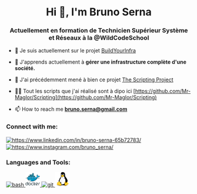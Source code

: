<h1 align="center">Hi 👋, I'm Bruno Serna</h1>
<h3 align="center">Actuellement en formation de Technicien Supérieur Système et Réseaux à la @WildCodeSchool</h3>

- 🔭 Je suis actuellement sur le projet [BuildYourInfra](https://github.com/WildCodeSchool/TSSR-2402-P3-G4-BuildYourInfra-Pharmgreen)

- 🌱 J'apprends actuellement à **gérer une infrastructure complète d'une société.**

- 👯 J'ai précédemment mené à bien ce projet [The Scripting Project](https://github.com/WildCodeSchool/TSSR-2402-P2-G2-TheScriptingProject)

- 👨‍💻 Tout les scripts que j'ai réalisé sont à dipo ici [https://github.com/Mr-Maglor/Scripting](https://github.com/Mr-Maglor/Scripting)

- 📫 How to reach me **bruno.serna@gmail.com**

<h3 align="left">Connect with me:</h3>
<p align="left">
<a href="https://linkedin.com/in/https://www.linkedin.com/in/bruno-serna-65b72783/" target="blank"><img align="center" src="https://raw.githubusercontent.com/rahuldkjain/github-profile-readme-generator/master/src/images/icons/Social/linked-in-alt.svg" alt="https://www.linkedin.com/in/bruno-serna-65b72783/" height="30" width="40" /></a>
<a href="https://instagram.com/https://www.instagram.com/bruno_serna/" target="blank"><img align="center" src="https://raw.githubusercontent.com/rahuldkjain/github-profile-readme-generator/master/src/images/icons/Social/instagram.svg" alt="https://www.instagram.com/bruno_serna/" height="30" width="40" /></a>
</p>

<h3 align="left">Languages and Tools:</h3>
<p align="left"> <a href="https://www.gnu.org/software/bash/" target="_blank" rel="noreferrer"> <img src="https://www.vectorlogo.zone/logos/gnu_bash/gnu_bash-icon.svg" alt="bash" width="40" height="40"/> </a> <a href="https://www.docker.com/" target="_blank" rel="noreferrer"> <img src="https://raw.githubusercontent.com/devicons/devicon/master/icons/docker/docker-original-wordmark.svg" alt="docker" width="40" height="40"/> </a> <a href="https://git-scm.com/" target="_blank" rel="noreferrer"> <img src="https://www.vectorlogo.zone/logos/git-scm/git-scm-icon.svg" alt="git" width="40" height="40"/> </a> <a href="https://www.linux.org/" target="_blank" rel="noreferrer"> <img src="https://raw.githubusercontent.com/devicons/devicon/master/icons/linux/linux-original.svg" alt="linux" width="40" height="40"/> </a> </p>


